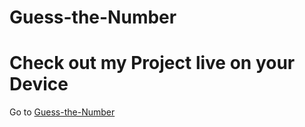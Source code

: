# Guess-the-Number

# Check out my Project live on your Device

Go to [Guess-the-Number](https://guess-num-game.netlify.app/)
